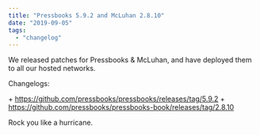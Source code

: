 ```yaml
---
title: "Pressbooks 5.9.2 and McLuhan 2.8.10"
date: "2019-09-05"
tags: 
  - "changelog"
---
```


We released patches for Pressbooks & McLuhan, and have deployed them to all our hosted networks.

Changelogs:

\+ https://github.com/pressbooks/pressbooks/releases/tag/5.9.2 + https://github.com/pressbooks/pressbooks-book/releases/tag/2.8.10

Rock you like a hurricane.
